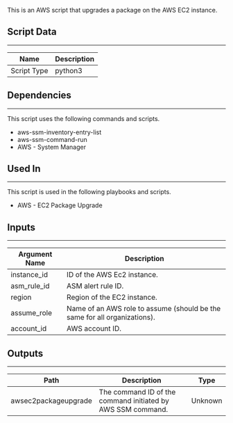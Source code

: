 This is an AWS script that upgrades a package on the AWS EC2 instance.

## Script Data

---

| **Name** | **Description** |
| --- | --- |
| Script Type | python3 |

## Dependencies

---
This script uses the following commands and scripts.

* aws-ssm-inventory-entry-list
* aws-ssm-command-run
* AWS - System Manager

## Used In

---
This script is used in the following playbooks and scripts.

* AWS - EC2 Package Upgrade

## Inputs

---

| **Argument Name** | **Description** |
| --- | --- |
| instance_id | ID of the AWS Ec2 instance. |
| asm_rule_id | ASM alert rule ID. |
| region | Region of the EC2 instance. |
| assume_role | Name of an AWS role to assume \(should be the same for all organizations\). |
| account_id | AWS account ID. |

## Outputs

---

| **Path** | **Description** | **Type** |
| --- | --- | --- |
| awsec2packageupgrade | The command ID of the command initiated by AWS SSM command. | Unknown |
